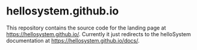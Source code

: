 # hellosystem.github.io

This repository contains the source code for the landing page at https://hellosystem.github.io/.
Currently it just redirects to the helloSystem documentation at https://hellosystem.github.io/docs/.
